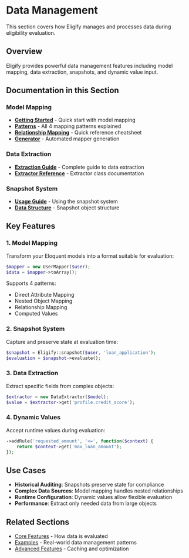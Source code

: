 # Data Management

This section covers how Eligify manages and processes data during eligibility evaluation.

## Overview

Eligify provides powerful data management features including model mapping, data extraction, snapshots, and dynamic value input.

## Documentation in this Section

### Model Mapping

- **[Getting Started](model-mapping/getting-started.md)** - Quick start with model mapping
- **[Patterns](model-mapping/patterns.md)** - All 4 mapping patterns explained
- **[Relationship Mapping](model-mapping/relationship-mapping.md)** - Quick reference cheatsheet
- **[Generator](model-mapping/generator.md)** - Automated mapper generation

### Data Extraction

- **[Extraction Guide](extraction/guide.md)** - Complete guide to data extraction
- **[Extractor Reference](extraction/extractor.md)** - Extractor class documentation

### Snapshot System

- **[Usage Guide](snapshot/usage.md)** - Using the snapshot system
- **[Data Structure](snapshot/data-structure.md)** - Snapshot object structure

## Key Features

### 1. Model Mapping

Transform your Eloquent models into a format suitable for evaluation:

```php
$mapper = new UserMapper($user);
$data = $mapper->toArray();
```

Supports 4 patterns:

- Direct Attribute Mapping
- Nested Object Mapping
- Relationship Mapping
- Computed Values

### 2. Snapshot System

Capture and preserve state at evaluation time:

```php
$snapshot = Eligify::snapshot($user, 'loan_application');
$evaluation = $snapshot->evaluate();
```

### 3. Data Extraction

Extract specific fields from complex objects:

```php
$extractor = new DataExtractor($model);
$value = $extractor->get('profile.credit_score');
```

### 4. Dynamic Values

Accept runtime values during evaluation:

```php
->addRule('requested_amount', '<=', function($context) {
    return $context->get('max_loan_amount');
});
```

## Use Cases

- **Historical Auditing**: Snapshots preserve state for compliance
- **Complex Data Sources**: Model mapping handles nested relationships
- **Runtime Configuration**: Dynamic values allow flexible evaluation
- **Performance**: Extract only needed data from large objects

## Related Sections

- [Core Features](../03-core-features/) - How data is evaluated
- [Examples](../13-examples/) - Real-world data management patterns
- [Advanced Features](../07-advanced-features/) - Caching and optimization
